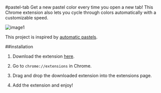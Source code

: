 #pastel-tab
Get a new pastel color every time you open a new tab! This Chrome extension also lets you cycle through colors automatically with a customizable speed.

![image1](http://imgur.com/qDZ8PTK.png)

This project is inspired by [automatic pastels](http://automaticpastels.tumblr.com/).

##installation
1. Download the extension [here](https://github.com/williamyeny/pastel-tab/raw/master/pastel-tab.crx).

2. Go to `chrome://extensions` in Chrome.

3. Drag and drop the downloaded extension into the extensions page.

4. Add the extension and enjoy!